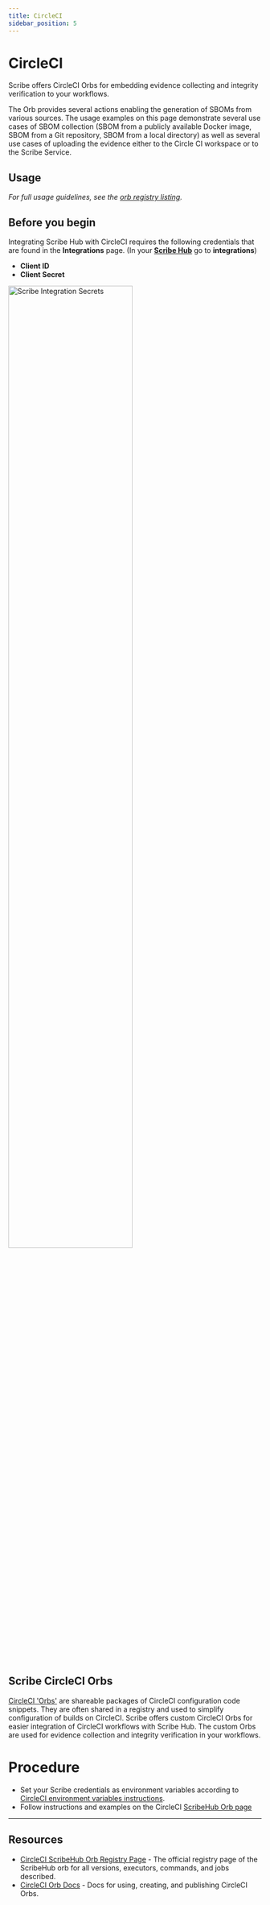```yaml
---
title: CircleCI
sidebar_position: 5
---
```


# CircleCI
Scribe offers CircleCI Orbs for embedding evidence collecting and integrity verification to your workflows.

The Orb provides several actions enabling the generation of SBOMs from various sources.
The usage examples on this page demonstrate several use cases of SBOM collection (SBOM from a publicly available Docker image, SBOM from a Git repository,
SBOM from a local directory) as well as several use cases of uploading the evidence either to the Circle CI workspace or to the Scribe Service.

<!-- -
[![CircleCI Build Status](https://circleci.com/gh/scribe-security/orbs.svg?style=shield "CircleCI Build Status")](https://circleci.com/gh/scribe-security/orbs) [![CircleCI Orb Version](https://badges.circleci.com/orbs/scribe-security/orbs.svg)](https://circleci.com/orbs/registry/orb/scribe-security/orbs) [![GitHub License](https://img.shields.io/badge/license-MIT-lightgrey.svg)](https://raw.githubusercontent.com/scribe-security/orbs/master/LICENSE) [![CircleCI Community](https://img.shields.io/badge/community-CircleCI%20Discuss-343434.svg)](https://discuss.circleci.com/c/ecosystem/orbs)
- -->

## Usage

_For full usage guidelines, see the [orb registry listing](https://circleci.com/developer/orbs/orb/scribe-security/orbs)._

## Before you begin
Integrating Scribe Hub with CircleCI requires the following credentials that are found in the **Integrations** page. (In your **[Scribe Hub](https://prod.hub.scribesecurity.com/ "Scribe Hub Link")** go to **integrations**)

* **Client ID**
* **Client Secret**

<img src='../../img/ci/integrations-secrets.jpg' alt='Scribe Integration Secrets' width='70%' min-width='400px'/>

## Scribe CircleCI Orbs

[CircleCI 'Orbs'](https://circleci.com/developer/orbs "Circle CI Orbs") are shareable packages of CircleCI configuration code snippets. They are often shared in a registry and used to simplify configuration of builds on CircleCI.
Scribe offers custom CircleCI Orbs for easier integration of CircleCI workflows with Scribe Hub. The custom Orbs are used for evidence collection and integrity verification in your workflows.

# Procedure
* Set your Scribe credentials as environment variables according to [CircleCI environment variables instructions](https://circleci.com/docs/env-vars#setting-an-environment-variable-in-a-project "CircleCI embedding environment variables instructions").
* Follow instructions and examples on the CircleCI [ScribeHub Orb page](https://circleci.com/developer/orbs/orb/scribe-security/orbs "Instructions for using ScribeHub Orb")

---

## Resources

* [CircleCI ScribeHub Orb Registry Page](https://circleci.com/orbs/registry/orb/scribe-security/orbs) - The official registry page of the ScribeHub orb for all versions, executors, commands, and jobs described.
* [CircleCI Orb Docs](https://circleci.com/docs/2.0/orb-intro/#section=configuration) - Docs for using, creating, and publishing CircleCI Orbs.